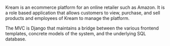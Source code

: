 Kream is an ecommerce platform for an online retailer such as Amazon. It is a role based application that allows customers to view, purchase, and sell products and employees of Kream to manage the platform.

The MVC is Django that maintains a bridge between the various frontend templates, concrete models of the system, and the underlying SQL database.

